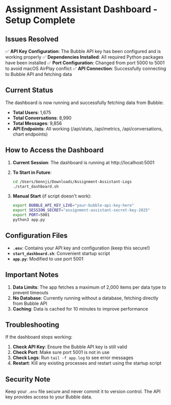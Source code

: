# Assignment Assistant Dashboard - Setup Complete

## Issues Resolved

✅ **API Key Configuration**: The Bubble API key has been configured and is working properly
✅ **Dependencies Installed**: All required Python packages have been installed
✅ **Port Configuration**: Changed from port 5000 to 5001 to avoid macOS AirPlay conflict
✅ **API Connection**: Successfully connecting to Bubble API and fetching data

## Current Status

The dashboard is now running and successfully fetching data from Bubble:
- **Total Users**: 1,675
- **Total Conversations**: 8,990  
- **Total Messages**: 9,856
- **API Endpoints**: All working (/api/stats, /api/metrics, /api/conversations, chart endpoints)

## How to Access the Dashboard

1. **Current Session**: The dashboard is running at http://localhost:5001

2. **To Start in Future**:
   ```bash
   cd /Users/bennji/Downloads/Assignment-Assistant-Logs
   ./start_dashboard.sh
   ```

3. **Manual Start** (if script doesn't work):
   ```bash
   export BUBBLE_API_KEY_LIVE="your-bubble-api-key-here"
   export SESSION_SECRET="assignment-assistant-secret-key-2025"
   export PORT=5001
   python3 app.py
   ```

## Configuration Files

- **`.env`**: Contains your API key and configuration (keep this secure!)
- **`start_dashboard.sh`**: Convenient startup script
- **`app.py`**: Modified to use port 5001

## Important Notes

1. **Data Limits**: The app fetches a maximum of 2,000 items per data type to prevent timeouts
2. **No Database**: Currently running without a database, fetching directly from Bubble API
3. **Caching**: Data is cached for 10 minutes to improve performance

## Troubleshooting

If the dashboard stops working:

1. **Check API Key**: Ensure the Bubble API key is still valid
2. **Check Port**: Make sure port 5001 is not in use
3. **Check Logs**: Run `tail -f app.log` to see error messages
4. **Restart**: Kill any existing processes and restart using the startup script

## Security Note

Keep your `.env` file secure and never commit it to version control. The API key provides access to your Bubble data.